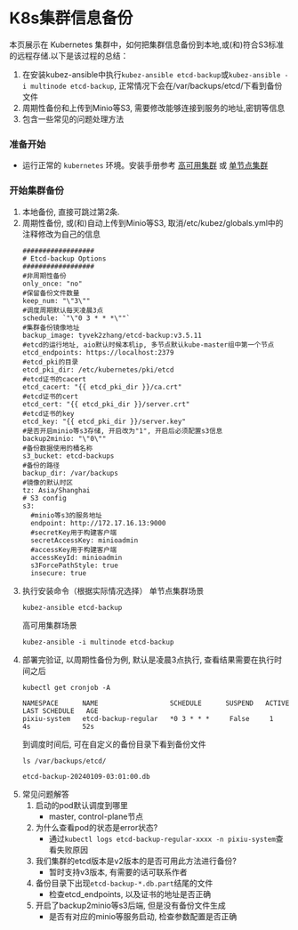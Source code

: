 # K8s集群信息备份
本页展示在 Kubernetes 集群中，如何把集群信息备份到本地,或(和)符合S3标准的远程存储.以下是该过程的总结：
1. 在安装kubez-ansible中执行`kubez-ansible etcd-backup`或`kubez-ansible -i multinode etcd-backup`, 正常情况下会在/var/backups/etcd/下看到备份文件
2. 周期性备份和上传到Minio等S3, 需要修改能够连接到服务的地址,密钥等信息
3. 包含一些常见的问题处理方法
### 准备开始
- 运行正常的 `kubernetes` 环境。安装手册参考 [高可用集群](../install/multinode.md) 或 [单节点集群](../install/all-in-one.md)
### 开始集群备份
1. 本地备份, 直接可跳过第2条.
2. 周期性备份, 或(和)自动上传到Minio等S3, 取消/etc/kubez/globals.yml中的注释修改为自己的信息
   ```shell
   ##################
   # Etcd-backup Options
   ##################
   #非周期性备份
   only_once: "no"
   #保留备份文件数量
   keep_num: "\"3\""
   #调度周期默认每天凌晨3点
   schedule: `"\"0 3 * * *\""`
   #集群备份镜像地址
   backup_image: tyvek2zhang/etcd-backup:v3.5.11
   #etcd的运行地址, aio默认时候本机ip, 多节点默认kube-master组中第一个节点
   etcd_endpoints: https://localhost:2379
   #etcd_pki的目录
   etcd_pki_dir: /etc/kubernetes/pki/etcd
   #etcd证书的cacert
   etcd_cacert: "{{ etcd_pki_dir }}/ca.crt"
   #etcd证书的cert
   etcd_cert: "{{ etcd_pki_dir }}/server.crt"
   #etcd证书的key
   etcd_key: "{{ etcd_pki_dir }}/server.key"
   #是否开启minio等s3存储, 开启改为"1", 开启后必须配置s3信息
   backup2minio: "\"0\""
   #备份数据使用的桶名称
   s3_bucket: etcd-backups
   #备份的路径
   backup_dir: /var/backups
   #镜像的默认时区
   tz: Asia/Shanghai
   # S3 config
   s3:
     #minio等s3的服务地址
     endpoint: http://172.17.16.13:9000
     #secretKey用于构建客户端
     secretAccessKey: minioadmin
     #accessKey用于构建客户端
     accessKeyId: minioadmin
     s3ForcePathStyle: true
     insecure: true
   ```
3. 执行安装命令（根据实际情况选择）
   单节点集群场景
   ```shell
   kubez-ansible etcd-backup
   ```
   高可用集群场景
   ```shell
   kubez-ansible -i multinode etcd-backup
   ```
4. 部署完验证, 以周期性备份为例, 默认是凌晨3点执行, 查看结果需要在执行时间之后
   ```shell
   kubectl get cronjob -A
   ```
   ```shell
   NAMESPACE      NAME                  SCHEDULE      SUSPEND   ACTIVE   LAST SCHEDULE   AGE
   pixiu-system   etcd-backup-regular   *0 3 * * *     False     1        4s             52s
   ```
   到调度时间后, 可在自定义的备份目录下看到备份文件
   ```shell
   ls /var/backups/etcd/
   ```
   ```shell
   etcd-backup-20240109-03:01:00.db
   ```
5. 常见问题解答
   1. 启动的pod默认调度到哪里
      - master, control-plane节点
   2. 为什么查看pod的状态是error状态?
      - 通过`kubectl logs etcd-backup-regular-xxxx -n pixiu-system`查看失败原因
   3. 我们集群的etcd版本是v2版本的是否可用此方法进行备份?
      - 暂时支持v3版本, 有需要的话可联系作者
   4. 备份目录下出现`etcd-backup-*.db.part`结尾的文件
      - 检查etcd_endpoints, 以及证书的地址是否正确
   5. 开启了backup2minio等s3后端, 但是没有备份文件生成
      - 是否有对应的minio等服务启动, 检查参数配置是否正确

